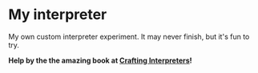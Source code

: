 # My interpreter

My own custom interpreter experiment. It may never finish, but it's fun to try.

**Help by the the amazing book at [Crafting Interpreters](https://craftinginterpreters.com/)!**
